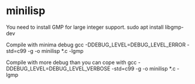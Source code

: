# minilisp

You need to install GMP for large integer support.
sudo apt install libgmp-dev

Compile with minima debug
gcc -DDEBUG_LEVEL=DEBUG_LEVEL_ERROR -std=c99 -g -o minilisp *.c -lgmp

Compile with more debug than you can cope with
gcc -DDEBUG_LEVEL=DEBUG_LEVEL_VERBOSE -std=c99 -g -o minilisp *.c -lgmp
